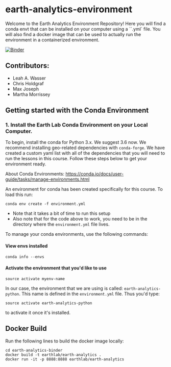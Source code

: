 # earth-analytics-environment
Welcome to the Earth Analytics Environment Repository! Here you will find a conda envt that can be installed on your computer using a ``.yml` file. You will also find a docker image that can be used to actually run the environment in a containerized environment.

[![Binder](https://mybinder.org/badge.svg)](https://mybinder.org/v2/gh/earthlab/earth-analytics-binder/master)

## Contributors:

* Leah A. Wasser
* Chris Holdgraf
* Max Joseph
* Martha Morrissey

## Getting started with the Conda Environment

### 1. Install the Earth Lab Conda Environment on your Local Computer.

To begin, install the conda for Python 3.x. We suggest 3.6 now.
We recommend installing geo-related dependencies with `conda-forge`. We
have created a custom yaml list with all of the dependencies that you will
need to run the lessons in this course. Follow
these steps below to get your environment ready.

About Conda Environments: https://conda.io/docs/user-guide/tasks/manage-environments.html

An environment for conda has been created specifically for this course. To load this run:

`conda env create -f environment.yml`

* Note that it takes a bit of time to run this setup
* Also note that for the code above to work, you need to be in the directory where the `environment.yml` file lives.

To manage your conda environments, use the following commands:

#### View envs installed
`conda info --envs`

#### Activate the environment that you'd like to use

`source activate myenv-name`

In our case, the environment that we are using is called: `earth-analytics-python`. This name is
defined in the `environment.yml` file. Thus you'd type:

`source activate earth-analytics-python`

to activate it once it's installed.

## Docker Build

Run the following lines to build the docker image locally:
```
cd earth-analytics-binder
docker build -t earthlab/earth-analytics .
docker run -it -p 8888:8888 earthlab/earth-analytics

```

